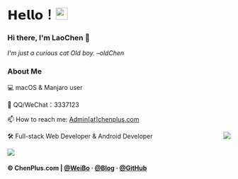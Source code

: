 # 𝗛𝗲𝗹𝗹𝗼！<img src="https://user-images.githubusercontent.com/5679180/79618120-0daffb80-80be-11ea-819e-d2b0fa904d07.gif" width="27px"> 

### Hi there, I'm LaoChen 👋
*I'm just a curious cat Old boy. –oldChen*


### About Me

💻 macOS & Manjaro user

📲 QQ/WeChat：3337123

📫 How to reach me: [Admin[at]chenplus.com](mailto:admin@chenplus.com)

🛠 Full-stack Web Developer & Android Developer
<img align="right" src="https://github-readme-stats.vercel.app/api?username=YydsChen&show_icons=true&hide_border=true">
 <!--https://user-images.githubusercontent.com/5713670/87202985-820dcb80-c2b6-11ea-9f56-7ec461c497c3.gif-->
 ![](https://count.getloli.com/get/@YydsChen)

#### © ChenPlus.com | [@WeiBo](https://weibo.com/Chenyyds) · [@Blog](https://blog.chenplus.com) · [@GitHub](https://github.com/YydsChen)
